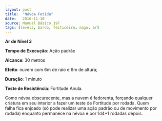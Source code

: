 ```yaml
---
layout: post
title:  "Névoa Fetida"
date:   2016-11-10
source: Manual Básico.197
tags: [level3, bardo, feiticeiro, mago, ar]
---
```


**Ar de Nível 3**

**Tempo de Execução**: Ação padrão

**Alcance**: 30 metros

**Efeito**: nuvem com 6m de raio e 6m de altura;

**Duração**: 1 minuto

**Teste de Resistência**: Fortitude Anula.

Como névoa obscurecente, mas a nuvem é fedorenta, forçando qualquer criatura em seu interior a fazer um teste de Fortitude por rodada. Quem falha fica enjoado (só pode realizar uma ação padrão ou de movimento por rodada) enquanto permanece na névoa e por 1d4+1 rodadas depois.
